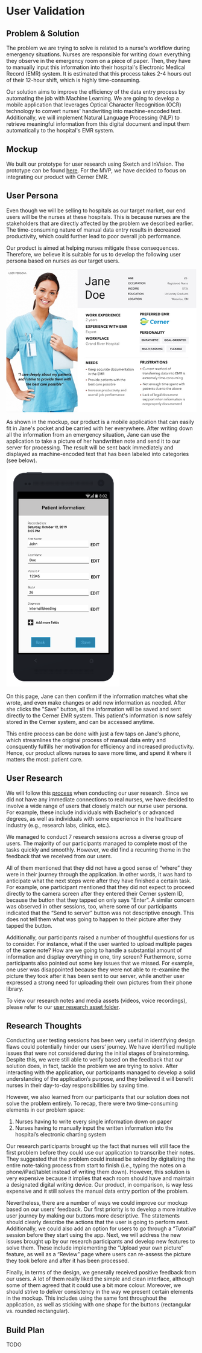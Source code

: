 # User Validation

## Problem & Solution
The problem we are trying to solve is related to a nurse's workflow during emergency situations. Nurses are responsible for writing down everything they observe in the emergency room on a piece of paper. Then, they have to manually input this information into their hospital's Electronic Medical Record (EMR) system. It is estimated that this process takes 2-4 hours out of their 12-hour shift, which is highly time-consuming.

Our solution aims to improve the efficiency of the data entry process by automating the job with Machine Learning. We are going to develop a mobile application that leverages Optical Character Recognition (OCR) technology to convert nurses' handwriting into machine-encoded text. Additionally, we will implement Natural Language Processing (NLP) to retrieve meaningful information from this digital document and input them automatically to the hospital's EMR system.

## Mockup
We built our prototype for user research using Sketch and InVision. The prototype can be found [here](https://invis.io/YAUCQOLQBTR). For the MVP, we have decided to focus on integrating our product with Cerner EMR.

## User Persona
Even though we will be selling to hospitals as our target market, our end users will be the nurses at these hospitals. This is because nurses are the stakeholders that are directly affected by the problem we described earlier. The time-consuming nature of manual data entry results in decreased productivity, which could further lead to poor overall job performance.

Our product is aimed at helping nurses mitigate these consequences. Therefore, we believe it is suitable for us to develop the following user persona based on nurses as our target users.

<img src="./user_persona.jpg" width="600">

As shown in the mockup, our product is a mobile application that can easily fit in Jane's pocket and be carried with her everywhere. After writing down all the information from an emergency situation, Jane can use the application to take a picture of her handwritten note and send it to our server for processing. The result will be sent back immediately and displayed as machine-encoded text that has been labeled into categories (see below). 

<img src="./patient_info.png" width="300">

On this page, Jane can then confirm if the information matches what she wrote, and even make changes or add new information as needed. After she clicks the "Save" button, all the information will be saved and sent directly to the Cerner EMR system. This patient's information is now safely stored in the Cerner system, and can be accessed anytime.

This entire process can be done with just a few taps on Jane's phone, which streamlines the original process of manual data entry and consquently fulfills her motivation for efficiency and increased productivity. Hence, our product allows nurses to save more time, and spend it where it matters the most: patient care.

## User Research
We will follow this [process]() when conducting our user research. Since we did not have any immediate connections to real nurses, we have decided to involve a wide range of users that closely match our nurse user persona. For example, these include individuals with Bachelor's or advanced degrees, as well as individuals with some experience in the healthcare industry (e.g., research labs, clinics, etc.).

We managed to conduct 7 research sessions across a diverse group of users. The majority of our participants managed to complete most of the tasks quickly and smoothly. However, we did find a recurring theme in the feedback that we received from our users.

All of them mentioned that they did not have a good sense of “where” they were in their journey through the application. In other words, it was hard to anticipate what the next steps were after they have finished a certain task. For example, one participant mentioned that they did not expect to proceed directly to the camera screen after they entered their Cerner system ID, because the button that they tapped on only says “Enter”. A similar concern was observed in other sessions, too, where some of our participants indicated that the “Send to server” button was not descriptive enough. This does not tell them what was going to happen to their picture after they tapped the button.

Additionally, our participants raised a number of thoughtful questions for us to consider. For instance, what if the user wanted to upload multiple pages of the same note? How are we going to handle a substantial amount of information and display everything in one, tiny screen? Furthermore, some participants also pointed out some key issues that we missed. For example, one user was disappointed because they were not able to re-examine the picture they took after it has been sent to our server, while another user expressed a strong need for uploading their own pictures from their phone library.

To view our research notes and media assets (videos, voice recordings), please refer to our [user research asset folder](https://drive.google.com/open?id=1JLRT-CCJ0Ny9S3Wysdl-pQ5-NirXEqVX).

## Research Thoughts
Conducting user testing sessions has been very useful in identifying design flaws could potentially hinder our users’ journey. We have identified multiple issues that were not considered during the initial stages of brainstorming. Despite this, we were still able to verify based on the feedback that our solution does, in fact, tackle the problem we are trying to solve. After interacting with the application, our participants managed to develop a solid understanding of the application’s purpose, and they believed it will benefit nurses in their day-to-day responsibilities by saving time.

However, we also learned from our participants that our solution does not solve the problem entirely. To recap, there were two time-consuming elements in our problem space:

1. Nurses having to write every single information down on paper
2. Nurses having to manually input the written information into the hospital’s electronic charting system

Our research participants brought up the fact that nurses will still face the first problem before they could use our application to transcribe their notes. They suggested that the problem could instead be solved by digitalizing the entire note-taking process from start to finish (i.e., typing the notes on a phone/iPad/tablet instead of writing them down). However, this solution is very expensive because it implies that each room should have and maintain a designated digital writing device. Our product, in comparison, is way less expensive and it still solves the manual data entry portion of the problem.

Nevertheless, there are a number of ways we could improve our mockup based on our users’ feedback. Our first priority is to develop a more intuitive user journey by making our buttons more descriptive. The statements should clearly describe the actions that the user is going to perform next. Additionally, we could also add an option for users to go through a “Tutorial” session before they start using the app. Next, we will address the new issues brought up by our research participants and develop new features to solve them. These include implementing the “Upload your own picture” feature, as well as a “Review” page where users can re-assess the picture they took before and after it has been processed.

Finally, in terms of the design, we generally received positive feedback from our users. A lot of them really liked the simple and clean interface, although some of them agreed that it could use a bit more colour. Moreover, we should strive to deliver consistency in the way we present certain elements in the mockup. This includes using the same font throughout the application, as well as sticking with one shape for the buttons (rectangular vs. rounded rectangular).

## Build Plan
TODO
